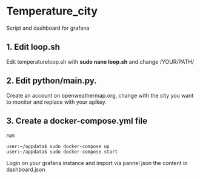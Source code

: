 # Temperature_city
Script and dashboard for grafana 

## 1. Edit loop.sh

Edit temperatureloop.sh with **sudo nano loop.sh** and change /YOUR/PATH/


## 2. Edit python/main.py. 
Create an account on openweathermap.org, change <YOURCITY> with the city you want to monitor and replace <YOURAPIKEY> with your apikey.

## 3. Create a docker-compose.yml file

run

   ```shell
   user:~/appdata$ sudo docker-compose up  
   user:~/appdata$ sudo docker-compose start
   ```

  
 Login on your grafana instance and import via pannel json the content in dashboard.json
